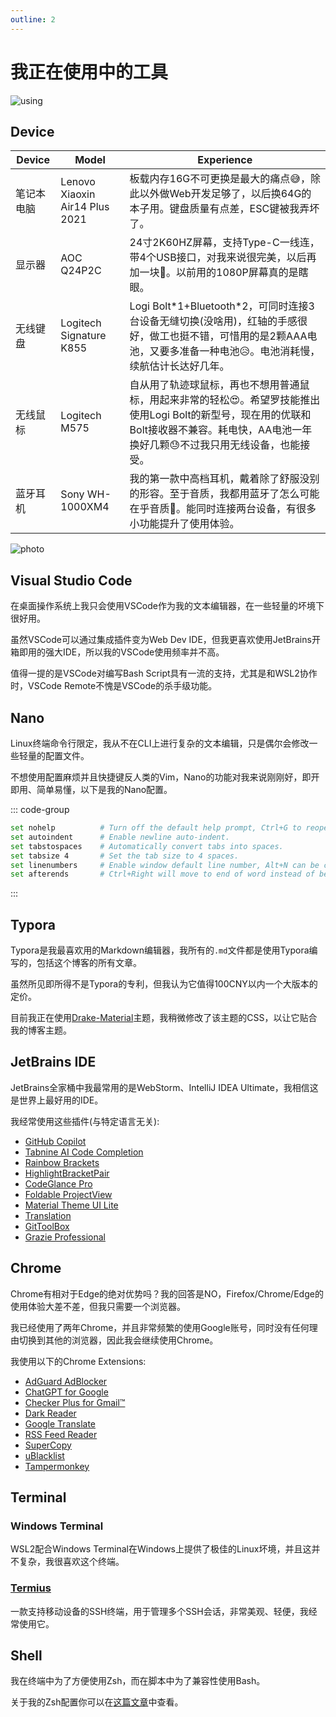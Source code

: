 ```yaml
---
outline: 2
---
```


# 我正在使用中的工具

![using](https://s2.loli.net/2023/05/21/NthawoenYT7m5CE.webp)

## Device

| Device | Model                          | Experience                                                                                              |
|--------|--------------------------------|---------------------------------------------------------------------------------------------------------|
| 笔记本电脑  | Lenovo Xiaoxin Air14 Plus 2021 | 板载内存16G不可更换是最大的痛点😅，除此以外做Web开发足够了，以后换64G的本子用。键盘质量有点差，ESC键被我弄坏了。                                         |
| 显示器    | AOC Q24P2C                     | 24寸2K60HZ屏幕，支持Type-C一线连，带4个USB接口，对我来说很完美，以后再加一块🥰。以前用的1080P屏幕真的是瞎眼。                                     |
| 无线键盘   | Logitech Signature K855        | Logi Bolt\*1+Bluetooth\*2，可同时连接3台设备无缝切换(没啥用)，红轴的手感很好，做工也挺不错，可惜用的是2颗AAA电池，又要多准备一种电池😥。电池消耗慢，续航估计长达好几年。   |
| 无线鼠标   | Logitech M575                  | 自从用了轨迹球鼠标，再也不想用普通鼠标，用起来非常的轻松😍。希望罗技能推出使用Logi Bolt的新型号，现在用的优联和Bolt接收器不兼容。耗电快，AA电池一年换好几颗😓不过我只用无线设备，也能接受。 |
| 蓝牙耳机   | Sony WH-1000XM4                | 我的第一款中高档耳机，戴着除了舒服没别的形容。至于音质，我都用蓝牙了怎么可能在乎音质🤗。能同时连接两台设备，有很多小功能提升了使用体验。                                   |

![photo](https://s2.loli.net/2023/05/21/NSDwUGvj362leyM.webp)

## Visual Studio Code

在桌面操作系统上我只会使用VSCode作为我的文本编辑器，在一些轻量的坏境下很好用。

虽然VSCode可以通过集成插件变为Web Dev IDE，但我更喜欢使用JetBrains开箱即用的强大IDE，所以我的VSCode使用频率并不高。

值得一提的是VSCode对编写Bash Script具有一流的支持，尤其是和WSL2协作时，VSCode Remote不愧是VSCode的杀手级功能。

## Nano

Linux终端命令行限定，我从不在CLI上进行复杂的文本编辑，只是偶尔会修改一些轻量的配置文件。

不想使用配置麻烦并且快捷键反人类的Vim，Nano的功能对我来说刚刚好，即开即用、简单易懂，以下是我的Nano配置。

::: code-group

```bash [~/.nanorc]
set nohelp			# Turn off the default help prompt, Ctrl+G to reopen the prompt.
set autoindent 		# Enable newline auto-indent.
set tabstospaces	# Automatically convert tabs into spaces.
set tabsize 4		# Set the tab size to 4 spaces.
set linenumbers		# Enable window default line number, Alt+N can be closed.
set afterends		# Ctrl+Right will move to end of word instead of beginning.
```

:::

## Typora

Typora是我最喜欢用的Markdown编辑器，我所有的`.md`文件都是使用Typora编写的，包括这个博客的所有文章。

虽然所见即所得不是Typora的专利，但我认为它值得100CNY以内一个大版本的定价。

目前我正在使用[Drake-Material](https://theme.typora.io/theme/Drake/)主题，我稍微修改了该主题的CSS，以让它贴合我的博客主题。

## JetBrains IDE

JetBrains全家桶中我最常用的是WebStorm、IntelliJ IDEA Ultimate，我相信这是世界上最好用的IDE。

我经常使用这些插件(与特定语言无关):

- [GitHub Copilot](https://plugins.jetbrains.com/plugin/17718-github-copilot)
- [Tabnine AI Code Completion](https://plugins.jetbrains.com/plugin/12798-tabnine-ai-code-completion-js-java-python-ts-rust-go-php--more)
- [Rainbow Brackets](https://plugins.jetbrains.com/plugin/10080-rainbow-brackets)
- [HighlightBracketPair](https://plugins.jetbrains.com/plugin/17320-highlightbracketpair)
- [CodeGlance Pro](https://plugins.jetbrains.com/plugin/18824-codeglance-pro)
- [Foldable ProjectView](https://plugins.jetbrains.com/plugin/17288-foldable-projectview)
- [Material Theme UI Lite](https://plugins.jetbrains.com/plugin/12124-material-theme-ui-lite)
- [Translation](https://plugins.jetbrains.com/plugin/8579-translation)
- [GitToolBox](https://plugins.jetbrains.com/plugin/7499-gittoolbox)
- [Grazie Professional](https://plugins.jetbrains.com/plugin/16136-grazie-professional)

## Chrome

Chrome有相对于Edge的绝对优势吗？我的回答是NO，Firefox/Chrome/Edge的使用体验大差不差，但我只需要一个浏览器。

我已经使用了两年Chrome，并且非常频繁的使用Google账号，同时没有任何理由切换到其他的浏览器，因此我会继续使用Chrome。

我使用以下的Chrome Extensions:

- [AdGuard AdBlocker](https://chrome.google.com/webstore/detail/adguard-adblocker/bgnkhhnnamicmpeenaelnjfhikgbkllg?hl=en-US)
- [ChatGPT for Google](https://chrome.google.com/webstore/detail/chatgpt-for-google/jgjaeacdkonaoafenlfkkkmbaopkbilf?hl=en-US)
- [Checker Plus for Gmail™](https://chrome.google.com/webstore/detail/checker-plus-for-gmail/oeopbcgkkoapgobdbedcemjljbihmemj?hl=en-US)
- [Dark Reader](https://chrome.google.com/webstore/detail/dark-reader/eimadpbcbfnmbkopoojfekhnkhdbieeh?hl=en-US)
- [Google Translate](https://chrome.google.com/webstore/detail/google-translate/aapbdbdomjkkjkaonfhkkikfgjllcleb?hl=en-US)
- [RSS Feed Reader](https://chrome.google.com/webstore/detail/rss-feed-reader/pnjaodmkngahhkoihejjehlcdlnohgmp?hl=en-US)
- [SuperCopy](https://chrome.google.com/webstore/detail/supercopy-enable-copy/onepmapfbjohnegdmfhndpefjkppbjkm?hl=en-US)
- [uBlacklist](https://chrome.google.com/webstore/detail/ublacklist/pncfbmialoiaghdehhbnbhkkgmjanfhe?hl=en-US)
- [Tampermonkey](https://chrome.google.com/webstore/detail/tampermonkey/dhdgffkkebhmkfjojejmpbldmpobfkfo?hl=en-US)

## Terminal

### Windows Terminal

WSL2配合Windows Terminal在Windows上提供了极佳的Linux坏境，并且这并不复杂，我很喜欢这个终端。

### [Termius](https://termius.com/)

一款支持移动设备的SSH终端，用于管理多个SSH会话，非常美观、轻便，我经常使用它。

## Shell

我在终端中为了方便使用Zsh，而在脚本中为了兼容性使用Bash。

关于我的Zsh配置你可以在[这篇文章](https://aiktb.com/posts/zsh-config)中查看。
